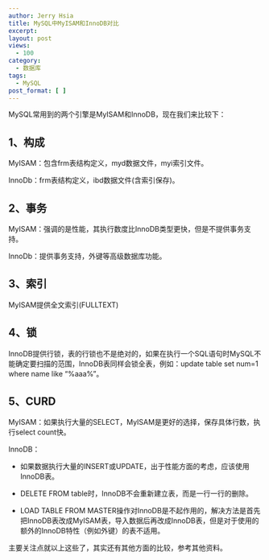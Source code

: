 ```yaml
---
author: Jerry Hsia
title: MySQL中MyISAM和InnoDB对比
excerpt:
layout: post
views:
  - 100
category:
  - 数据库
tags:
  - MySQL
post_format: [ ]
---
```


MySQL常用到的两个引擎是MyISAM和InnoDB，现在我们来比较下：

## 1、构成

MyISAM：包含frm表结构定义，myd数据文件，myi索引文件。

InnoDb：frm表结构定义，ibd数据文件(含索引保存)。

## 2、事务

MyISAM：强调的是性能，其执行数度比InnoDB类型更快，但是不提供事务支持。

InnoDb：提供事务支持，外键等高级数据库功能。

## 3、索引

MyISAM提供全文索引(FULLTEXT)

## 4、锁

InnoDB提供行锁，表的行锁也不是绝对的，如果在执行一个SQL语句时MySQL不能确定要扫描的范围，InnoDB表同样会锁全表，例如：update table set num=1 where name like “%aaa%”。

## 5、CURD

MyISAM：如果执行大量的SELECT，MyISAM是更好的选择，保存具体行数，执行select count快。

InnoDB：

- 如果数据执行大量的INSERT或UPDATE，出于性能方面的考虑，应该使用InnoDB表。

- DELETE FROM table时，InnoDB不会重新建立表，而是一行一行的删除。

- LOAD TABLE FROM MASTER操作对InnoDB是不起作用的，解决方法是首先把InnoDB表改成MyISAM表，导入数据后再改成InnoDB表，但是对于使用的额外的InnoDB特性（例如外键）的表不适用。


主要关注点就以上这些了，其实还有其他方面的比较，参考其他资料。
